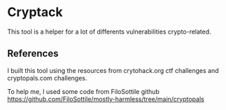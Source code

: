 # Cryptack

This tool is a helper for a lot of differents vulnerabilities crypto-related.


## References

I built this tool using the resources from crytohack.org ctf challenges and cryptopals.com challenges.

To help me, I used some code from FiloSottile github https://github.com/FiloSottile/mostly-harmless/tree/main/cryptopals
